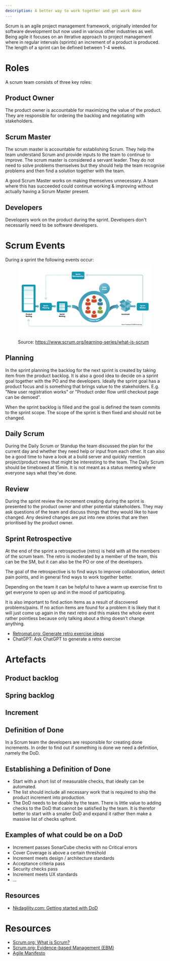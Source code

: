 ```yaml
---
description: A better way to work together and get work done
---
```

Scrum is an agile project management framework, originally intended for software development but now used in various other industries as well. Being agile it focuses on an iterative approach to project management where in regular intervals (sprints) an increment of a product is produced. The length of a sprint can be defined between 1-4 weeks.

# Roles

A scrum team consists of three key roles:

## Product Owner

The product owner is accountable for maximizing the value of the product. They are responsible for ordering the backlog and negotiating with stakeholders.

## Scrum Master

The scrum master is accountable for establishing Scrum. They help the team understand Scrum and provide inputs to the team to continue to improve. The scrum master is considered a servant leader. They do not need to solve problems themselves but they should help the team recognise problems and then find a solution together with the team.

A good Scrum Master works on making themselves unnecessary. A team where this has succeeded could continue working & improving without actually having a Scrum Master present.

## Developers

Developers work on the product during the sprint. Developers don't necessarily need to be software developers.

# Scrum Events

During a sprint the following events occur:

<figure><img src="../gitbook/assets/Screenshot 2023-03-31 at 13.59.39.png" alt=""><figcaption><p>Source: <a href="https://www.scrum.org/learning-series/what-is-scrum/what-is-scrum">https://www.scrum.org/learning-series/what-is-scrum</a></p></figcaption></figure>

## Planning

In the sprint planning the backlog for the next sprint is created by taking item from the product backlog. It is also a good idea to decide on a sprint goal together with the PO and the developers. Ideally the sprint goal has a product focus and is something that brings value to the stakeholders. E.g. "New user registration works" or "Product order flow until checkout page can be demoed".

When the sprint backlog is filled and the goal is defined the team commits to the sprint scope. The scope of the sprint is then fixed and should not be changed.

## Daily Scrum

During the Daily Scrum or Standup the team discussed the plan for the current day and whether they need help or input from each other. It can also be a good time to have a look at a build server and quickly mention project/product news that might be interesting to the team. The Daily Scrum should be timeboxed at 15min. It is not meant as a status meeting where everyone says what they've done.

## Review

During the sprint review the increment creating during the sprint is presented to the product owner and other potential stakeholders. They may ask questions of the team and discuss things that they would like to have changed. Any desired changes are put into new stories that are then prioritised by the product owner.

## Sprint Retrospective

At the end of the sprint a retrospective (retro) is held with all the members of the scrum team. The retro is moderated by a member of the team, this can be the SM, but it can also be the PO or one of the developers.

The goal of the retrospective is to find ways to improve collaboration, detect pain points, and in general find ways to work together better.

Depending on the team it can be helpful to have a warm up exercise first to get everyone to open up and in the mood of participating.

It is also important to find action items as a result of discovered problems/pains. If no action items are found for a problem it is likely that it will just come up again in the next retro and this makes the whole event rather pointless because only talking about a thing doesn't change anything.

* [Retromat.org: Generate retro exercise ideas](https://retromat.org/)
* ChatGPT: Ask ChatGPT to generate a retro exercise

# Artefacts

## Product backlog

## Spring backlog

## Increment

## Definition of Done

In a Scrum team the developers are responsible for creating done increments. In order to find out if something is done we need a definition, namely the DoD.

## Establishing a Definition of Done

* Start with a short list of measurable checks, that ideally can be automated.
* The list should include all necessary work that is required to ship the product increment into production.
* The DoD needs to be doable by the team. There is little value to adding checks to the DoD that cannot be satisfied by the team. It is therefor better to start with a smaller DoD and expand it rather then make a massive list of checks upfront.

## Examples of what could be on a DoD

* Increment passes SonarCube checks with no Critical errors
* Cover Coverage is above a certain threshold
* Increment meets design / architecture standards
* Acceptance criteria pass
* Security checks pass
* Increment meets UX standards
* ...

## Resources

* [Nkdagility.com: Getting started with DoD](https://nkdagility.com/blog/getting-started-definition-done-dod/)

# Resources

* [Scrum.org: What is Scrum?](https://www.scrum.org/learning-series/what-is-scrum)
* [Scrum.org: Evidence-based Management (EBM)](https://www.scrum.org/resources/evidence-based-management)
* [Agile Manifesto](https://agilemanifesto.org/)
